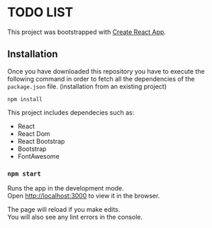 # TODO LIST

This project was bootstrapped with [Create React App](https://github.com/facebook/create-react-app).

## Installation

Once you have downloaded this repository you have to execute the following command in order to fetch all the dependencies of the `package.json` file. (installation from an existing project)

```
npm install
```

This project includes dependecies such as:
- React
- React Dom
- React Bootstrap
- Bootstrap
- FontAwesome

### `npm start`

Runs the app in the development mode.\
Open [http://localhost:3000](http://localhost:3000) to view it in the browser.

The page will reload if you make edits.\
You will also see any lint errors in the console.